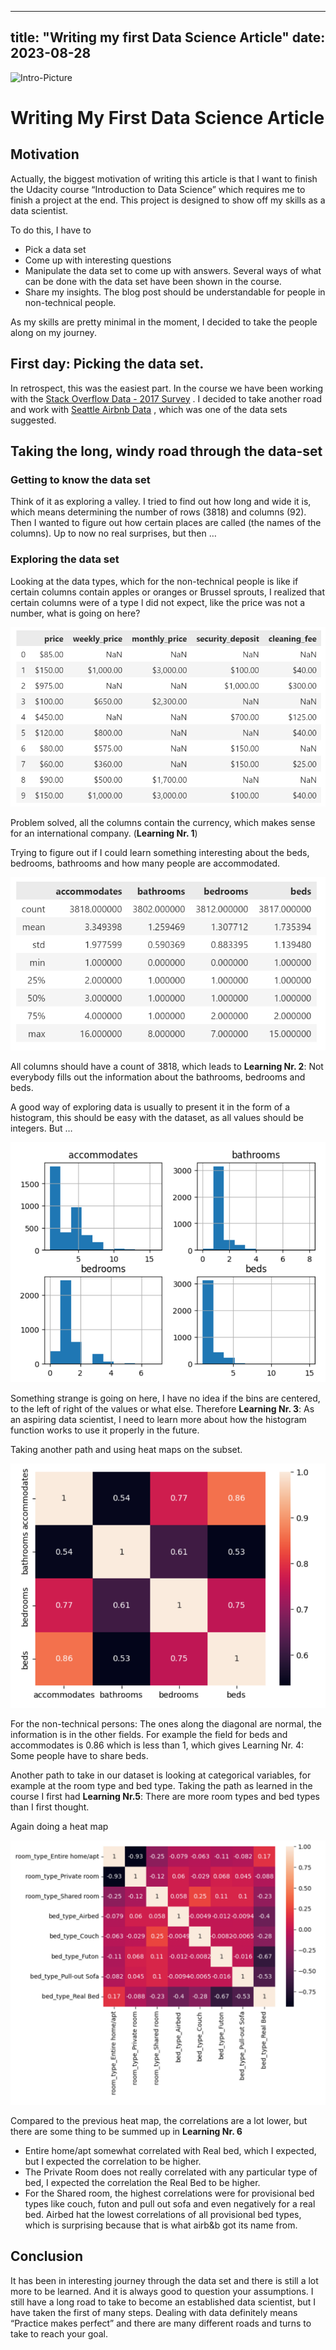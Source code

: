 ---
title: "Writing my first Data Science Article"
date: 2023-08-28
--
![Intro-Picture](https://raw.githubusercontent.com/irenedumkow/irenedumkow.github.io/main/docs/assets/images/question-mark-6786596_1280.jpg)
# Writing My First Data Science Article

## Motivation

Actually, the biggest motivation of writing this article is that I want to finish the Udacity course “Introduction to Data Science” which requires me to finish a project at the end. This project is designed to show off my skills as a data scientist. 

To do this, I have to

*	Pick a data set
*	Come up with interesting questions
*	Manipulate the data set to come up with answers. Several ways of what can be done with the data set have been shown in the course.
*	Share my insights. The blog post should be understandable for people in non-technical people.

As my skills are pretty minimal in the moment, I decided to take the people along on my journey.

## First day: Picking the data set.

In retrospect, this was the easiest part. In the course we have been working with the [Stack Overflow Data - 2017 Survey](https://www.kaggle.com/stackoverflow/so-survey-2017) . I decided to take another road and work with [Seattle Airbnb Data](https://www.kaggle.com/airbnb/seattle/data) , which was one of the data sets suggested. 

## Taking the long, windy road through the data-set

### Getting to know the data set

Think of it as exploring a valley. I tried to find out how long and wide it is, which means determining the number of rows (3818) and columns (92). Then I wanted to figure out how certain places are called (the names of the columns). Up to now no real surprises, but then …

### Exploring the data set

Looking at the data types, which for the non-technical people is like if certain columns contain apples or oranges or Brussel sprouts, I realized that certain columns were of a type l did not expect, like the price was not a number, what is going on here?

![Picture 1](https://raw.githubusercontent.com/irenedumkow/irenedumkow.github.io/main/docs/assets/images/picture1.png)

Problem solved, all the columns contain the currency, which makes sense for an international company. (**Learning Nr. 1**)

Trying to figure out if I could learn something interesting about the beds, bedrooms, bathrooms and how many people are accommodated.

![Picture 2](https://raw.githubusercontent.com/irenedumkow/irenedumkow.github.io/main/docs/assets/images/picture2.png)

All columns should have a count of 3818, which leads to **Learning Nr. 2**: Not everybody fills out the information about the bathrooms, bedrooms and beds.

A good way of exploring data is usually to present it in the form of a histogram, this should be easy with the dataset, as all values should be integers. But …

![Picture 3](https://raw.githubusercontent.com/irenedumkow/irenedumkow.github.io/main/docs/assets/images/picture3.png)
 
Something strange is going on here, I have no idea if the bins are centered, to the left of right of the values or what else. Therefore **Learning Nr. 3**: As an aspiring data scientist, I need to learn more about how the histogram function works to use it properly in the future.

Taking another path and using heat maps on the subset.

![Picture 4](https://raw.githubusercontent.com/irenedumkow/irenedumkow.github.io/main/docs/assets/images/picture4.png)

For the non-technical persons: The ones along the diagonal are normal, the information is in the other fields. For example the field for beds and accommodates is 0.86 which is less than 1, which gives Learning Nr. 4: Some people have to share beds.

Another path to take in our dataset is looking at categorical variables, for example at the room type and bed type. Taking the path as learned in the course I first had **Learning Nr.5**: There are more room types and bed types than I first thought.

Again doing a heat map

![Picture 5](https://raw.githubusercontent.com/irenedumkow/irenedumkow.github.io/main/docs/assets/images/picture5.png)

Compared to the previous heat map, the correlations are a lot lower, but there are some thing to be summed up in **Learning Nr. 6**

*	Entire home/apt somewhat correlated with Real bed, which I expected, but I expected the correlation to be higher.
*	The Private Room does not really correlated with any particular type of bed, I expected the correlation the Real Bed to be higher.
*	For the Shared room, the highest correlations were for provisional bed types like couch, futon and pull out sofa and even negatively for a real bed. Airbed hat the lowest correlations of all provisional bed types, which is surprising because that is what airb&b got its name from.

## Conclusion

It has been in interesting journey through the data set and there is still a lot more to be learned. And it is always good to question your assumptions. I still have a long road to take to become an established data scientist, but I have taken the first of many steps. Dealing with data definitely means “Practice makes perfect” and there are many different roads and turns to take to reach your goal.
